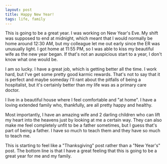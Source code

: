 ```yaml
---
layout: post
title: Happy New Year!
tags: life, family
---
```


This is going to be a great year. I was working on New Year's Eve. My shift
was supposed to end at midnight, which meant that I would normally be home
around 12:30 AM, but my colleague let me out early since the ER was
unusually light. I got home at 11:55 PM, so I was able to kiss my beautiful
wife as the new year began. If that's not an auspicious start to a year, I
don't know what one would be.

I am so lucky. I have a great job, which is getting better all the time. I
work hard, but I've get some pretty good karmic rewards. That's not to say
that it is perfect and maybe someday I'll rant about the pitfalls of being
a hospitalist, but it's certainly better than my life was as a primary care
doctor.

I live in a beautiful house where I feel comfortable and "at home". I have
a loving extended family who, thankfully, are all pretty happy and healthy.

Most importantly, I have an amazing wife and 2 darling children who can
lift my heart into the heavens just by looking at me a certain way. They
can also make me feel completely unfit to be a father sometimes, but I
guess that's part of being a father. I have so much to teach them and they
have so much to teach me.

This is starting to feel like a "Thanksgiving" post rather than a "New
Year's" post. The bottom line is that I have a great feeling that this is
going to be a great year for me and my family.
